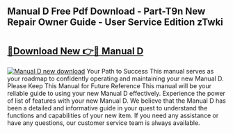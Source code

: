## Manual D Free Pdf Download - Part-T9n New Repair Owner Guide - User Service Edition zTwki

# <h2><a href="http://bc32629.oget.top/?id=Manual+D">🔗Download New 👉🔴 Manual D</a></h2>

[![Manual D new download](https://i.imgur.com/5g1atiW.png)](http://bc32629.oget.top/?id=Manual+D)
Your Path to Success This manual serves as your roadmap to confidently operating and maintaining your new Manual D. Please Keep This Manual for Future Reference This manual will be your reliable guide to using your new Manual D effectively. Experience the power of list of features with your new Manual D. We believe that the Manual D has been a detailed and informative guide in your quest to understand the functions and capabilities of your new item. If you need any assistance or have any questions, our customer service team is always available.
